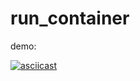 # run_container

demo:

[![asciicast](https://asciinema.org/a/218255.svg)](https://asciinema.org/a/218255)
